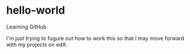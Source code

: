 # hello-world
Learning GitHub

I'm just trying to fugure out how to work this so that I may move forward with my projects on edX. 
